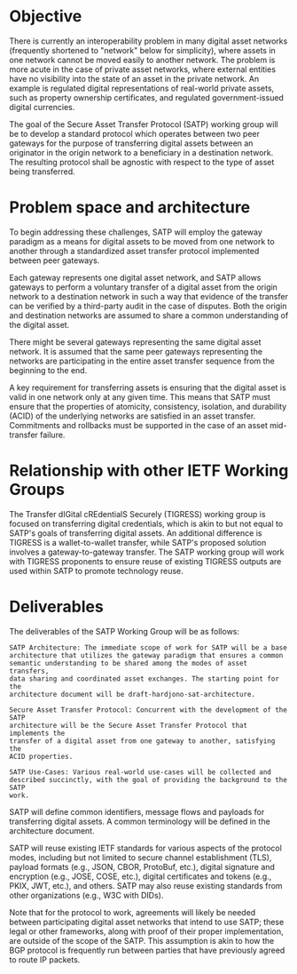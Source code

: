 # Objective

There is currently an interoperability problem in many digital asset
networks (frequently shortened to "network" below for simplicity),
where assets in one network cannot be moved easily to another
network. The problem is more acute in the case of private asset
networks, where external entities have no visibility into the state of
an asset in the private network.  An example is regulated digital
representations of real-world private assets, such as property
ownership certificates, and regulated government-issued digital
currencies.

The goal of the Secure Asset Transfer Protocol (SATP) working group
will be to develop a standard protocol which operates between two peer
gateways for the purpose of transferring digital assets between an
originator in the origin network to a beneficiary in a destination
network.  The resulting protocol shall be agnostic with respect to
the type of asset being transferred.

# Problem space and architecture

To begin addressing these challenges, SATP will employ the gateway paradigm as
a means for digital assets to be moved from one network to another through a
standardized asset transfer protocol implemented between peer gateways.

Each gateway represents one digital asset network, and SATP allows
gateways to perform a voluntary transfer of a digital asset from the
origin network to a destination network in such a way that evidence of
the transfer can be verified by a third-party audit in the case of
disputes. Both the origin and destination networks are assumed to
share a common understanding of the digital asset.

There might be several gateways representing the same digital asset
network. It is assumed that the same peer gateways representing the
networks are participating in the entire asset transfer sequence from
the beginning to the end.

A key requirement for transferring assets is ensuring that the digital asset is
valid in one network only at any given time. This means that SATP must ensure
that the properties of atomicity, consistency, isolation, and durability (ACID)
of the underlying networks are satisfied in an asset transfer. Commitments and
rollbacks must be supported in the case of an asset mid-transfer failure.

# Relationship with other IETF Working Groups

The Transfer dIGital cREdentialS Securely (TIGRESS) working group is
focused on transferring digital credentials, which is akin to but not
equal to SATP's goals of transferring digital assets.  An additional
difference is TIGRESS is a wallet-to-wallet transfer, while SATP's
proposed solution involves a gateway-to-gateway transfer. The SATP
working group will work with TIGRESS proponents to ensure reuse of
existing TIGRESS outputs are used within SATP to promote technology
reuse.

# Deliverables

The deliverables of the SATP Working Group will be as follows:

    SATP Architecture: The immediate scope of work for SATP will be a base
    architecture that utilizes the gateway paradigm that ensures a common
    semantic understanding to be shared among the modes of asset transfers,
    data sharing and coordinated asset exchanges. The starting point for the
    architecture document will be draft-hardjono-sat-architecture.

    Secure Asset Transfer Protocol: Concurrent with the development of the SATP
    architecture will be the Secure Asset Transfer Protocol that implements the
    transfer of a digital asset from one gateway to another, satisfying the
    ACID properties.

    SATP Use-Cases: Various real-world use-cases will be collected and
    described succinctly, with the goal of providing the background to the SATP
    work.

SATP will define common identifiers, message flows and payloads for
transferring digital assets. A common terminology will be defined in
the architecture document.

SATP will reuse existing IETF standards for various aspects of the protocol
modes, including but not limited to secure channel establishment (TLS), payload
formats (e.g., JSON, CBOR, ProtoBuf, etc.), digital signature and encryption
(e.g., JOSE, COSE, etc.), digital certificates and tokens (e.g., PKIX, JWT,
etc.), and others. SATP may also reuse existing standards from other
organizations (e.g., W3C with DIDs).

Note that for the protocol to work, agreements will likely be needed
between participating digital asset networks that intend to use SATP;
these legal or other frameworks, along with proof of their proper
implementation, are outside of the scope of the SATP.  This assumption
is akin to how the BGP protocol is frequently run between parties that
have previously agreed to route IP packets.

